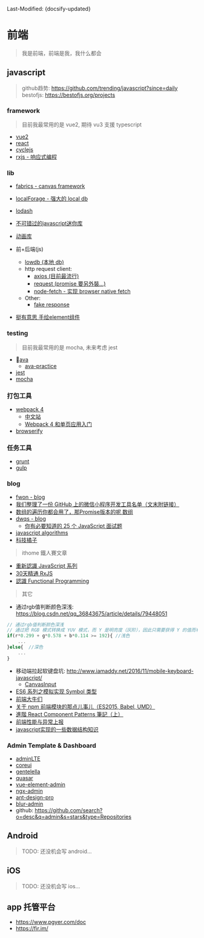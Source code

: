 Last-Modified: {docsify-updated}

# 前端

> 我是前端，前端是我，我什么都会

## javascript

> github趋势: https://github.com/trending/javascript?since=daily
> bestofjs: https://bestofjs.org/projects

### framework

> 目前我最常用的是 vue2, 期待 vu3 支援 typescript

- [vue2](/f2e/js/framework/vue.md#vue)
- [react](/f2e/js/framework/react.md#react)
- [cyclejs](/f2e/js/framework/cyclejs.md#cyclejs)
- [rxjs - 响应式编程](/f2e/js/framework/rxjs.md#rxjs)

### lib

- [fabrics - canvas framework](https://github.com/kangax/fabric.js)
- [localForage - 强大的 local db](https://github.com/localForage/localForage)
- [lodash](/f2e/js/lodash.md)
- [不可错过的javascript迷你库
](https://juejin.im/entry/5aa728fbf265da239147c59a?utm_source=gold_browser_extension)

- [动画库](https://github.com/greensock/GreenSock-JS)
- 前+后端(js)
  - [lowdb (本地 db)](https://github.com/typicode/lowdb)
  - http request client:
    - [axios (目前最流行)](https://github.com/axios/axios)
    - [request (promise 要另外裝...)](https://github.com/request/request)
    - [node-fetch - 实现 browser native fetch](https://github.com/bitinn/node-fetch/)
  - Other:
    - [fake response](http://www.fakeresponse.com/)
- [挺有意思 手绘element组件](https://github.com/wiredjs/wired-elements)

### testing

> 目前我最常用的是 mocha, 未来考虑 jest

- [ava](https://github.com/avajs/ava)
  - [ava-practice](http://i5ting.github.io/ava-practice/)
- [jest](https://github.com/facebook/jest)
- [mocha](https://github.com/mochajs/mocha)

### 打包工具

- [webpack 4](https://webpack.js.org/)
  - [中文站](https://webpack.docschina.org/)
  - [Webpack 4 和单页应用入门](https://github.com/fenivana/webpack-and-spa-guide)
- [browserify](http://browserify.org/)

### 任务工具

- [grunt](https://gruntjs.com/)
- [gulp](https://gulpjs.com/)

### blog

- [fwon - blog](https://github.com/fwon/blog)
- [我们整理了一份 GitHub 上的微信小程序开发工具名单（文末附链接）](https://mp.weixin.qq.com/s/DxwkB7tZH4lzt3vUU_dunw)
- [数组的遍历你都会用了，那Promise版本的呢 数组](https://segmentfault.com/a/1190000014598785)
- [dwqs - blog](https://github.com/dwqs/blog/issues)
  - [你有必要知道的 25 个 JavaScript 面试题](https://github.com/dwqs/blog/issues/17)
- [javascript algorithms](https://github.com/trekhleb/javascript-algorithms)
- [科技橘子](https://blog.techbridge.cc/)

> ithome 鐵人賽文章

- [重新認識 JavaScript 系列](https://ithelp.ithome.com.tw/users/20065504/ironman/1259)
- [30天精通 RxJS](https://ithelp.ithome.com.tw/ironman/articles/1199)
- [認識 Functional Programming](https://ithelp.ithome.com.tw/articles/10191612)

> 其它

- 通过rgb值判断颜色深浅: https://blog.csdn.net/qq_36843675/article/details/79448051
  

```js
// 通过rgb值判断颜色深浅
// 通过把 RGB 模式转换成 YUV 模式，而 Y 是明亮度（灰阶），因此只需要获得 Y 的值而判断他是否足够亮就可以了：
if(r*0.299 + g*0.578 + b*0.114 >= 192){ //浅色
    ...
}else{  //深色
    ...
}
```

- 移动端拉起软键盘坑: http://www.iamaddy.net/2016/11/mobile-keyboard-javascript/
  - [CanvasInput](https://goldfirestudios.com/blog/108/CanvasInput-HTML5-Canvas-Text-Input)
- [ES6 系列之模拟实现 Symbol 类型](https://segmentfault.com/a/1190000015262174)
- [前端大牛们](https://news.cnblogs.com/n/500861/)
- [关于 npm 前端模块的那点儿事儿（ES2015, Babel, UMD）](http://dxy-biz-developer.github.io/2016/03/things-about-npm-front-end-modules/)
- [進階 React Component Patterns 筆記（上）](https://blog.techbridge.cc/2018/06/27/advanced-react-component-patterns-note/)
- [前端性能与异常上报](https://segmentfault.com/a/1190000015808043)
- [javascript实现的一些数据结构知识](https://github.com/captainwz/JSer-Algorithm)

### Admin Template & Dashboard

- [adminLTE](https://github.com/almasaeed2010/AdminLTE/releases)
- [coreui](https://github.com/coreui/coreui-free-bootstrap-admin-template)
- [gentelella](https://github.com/puikinsh/gentelella)
- [quasar](https://github.com/quasarframework/quasar)
- [vue-element-admin](https://github.com/PanJiaChen/vue-element-admin)
- [ngx-admin](https://github.com/akveo/ngx-admin)
- [ant-design-pro](https://github.com/ant-design/ant-design-pro)
- [blur-admin](https://github.com/akveo/blur-admin)
- github: https://github.com/search?o=desc&q=admin&s=stars&type=Repositories


## Android

> TODO: 还没机会写 android...

## iOS

> TODO: 还没机会写 ios...

## app 托管平台

- https://www.pgyer.com/doc
- https://fir.im/